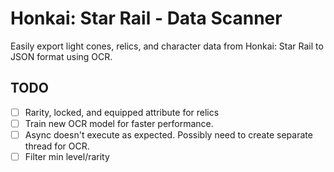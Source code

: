 # Honkai: Star Rail - Data Scanner
Easily export light cones, relics, and character data from Honkai: Star Rail to JSON format using OCR.

## TODO
- [ ] Rarity, locked, and equipped attribute for relics
- [ ] Train new OCR model for faster performance.
- [ ] Async doesn't execute as expected. Possibly need to create separate thread for OCR.
- [ ] Filter min level/rarity
